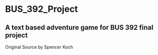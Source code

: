 # BUS_392_Project
## A text based adventure game for BUS 392 final project 
Original Source by Spencer Koch
